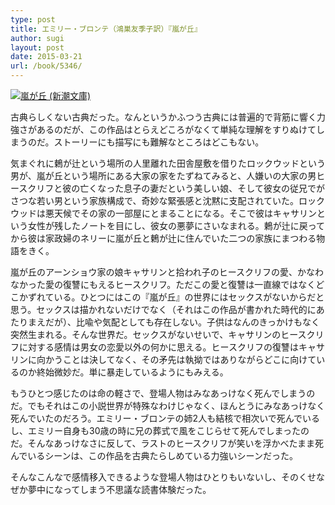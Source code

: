 ```yaml
---
type: post
title: エミリー・ブロンテ（鴻巣友季子訳）『嵐が丘』
author: sugi
layout: post
date: 2015-03-21
url: /book/5346/
---
```

<a href="http://www.amazon.co.jp/exec/obidos/ASIN/410209704X/chezsugi-22/ref=nosim/" onclick="_gaq.push(['_trackEvent', 'outbound-article', 'http://www.amazon.co.jp/exec/obidos/ASIN/410209704X/chezsugi-22/ref=nosim/', '']);" name="amazletlink" target="_blank"><img src="http://i1.wp.com/ecx.images-amazon.com/images/I/51T1ZP5TDFL.jpg?w=660" alt="嵐が丘 (新潮文庫)" class="alignleft"  data-recalc-dims="1" /></a>

古典らしくない古典だった。なんというかふつう古典には普遍的で背筋に響く力強さがあるのだが、この作品はとらえどころがなくて単純な理解をすりぬけてしまうのだ。ストーリーにも描写にも難解なところはどこもない。

気まぐれに鶫が辻という場所の人里離れた田舎屋敷を借りたロックウッドという男が、嵐が丘という場所にある大家の家をたずねてみると、人嫌いの大家の男ヒースクリフと彼の亡くなった息子の妻だという美しい娘、そして彼女の従兄でがさつな若い男という家族構成で、奇妙な緊張感と沈黙に支配されていた。ロックウッドは悪天候でその家の一部屋にとまることになる。そこで彼はキャサリンという女性が残したノートを目にし、彼女の悪夢にさいなまれる。鶫が辻に戻ってから彼は家政婦のネリーに嵐が丘と鶫が辻に住んでいた二つの家族にまつわる物語をきく。

嵐が丘のアーンショウ家の娘キャサリンと拾われ子のヒースクリフの愛、かなわなかった愛の復讐にもえるヒースクリフ。ただこの愛と復讐は一直線ではなくどこかずれている。ひとつにはこの『嵐が丘』の世界にはセックスがないからだと思う。セックスは描かれないだけでなく（それはこの作品が書かれた時代的にあたりまえだが）、比喩や気配としても存在しない。子供はなんのきっかけもなく突然生まれる。そんな世界だ。セックスがないせいで、キャサリンのヒースクリフに対する感情は男女の恋愛以外の何かに思える。ヒースクリフの復讐はキャサリンに向かうことは決してなく、その矛先は執拗ではありながらどこに向けているのか終始微妙だ。単に暴走しているようにもみえる。

もうひとつ感じたのは命の軽さで、登場人物はみなあっけなく死んでしまうのだ。でもそれはこの小説世界が特殊なわけじゃなく、ほんとうにみなあっけなく死んでいたのだろう。エミリー・ブロンテの姉2人も結核で相次いで死んでいるし、エミリー自身も30歳の時に兄の葬式で風をこじらせて死んでしまったのだ。そんなあっけなさに反して、ラストのヒースクリフが笑いを浮かべたまま死んでいるシーンは、この作品を古典たらしめている力強いシーンだった。

そんなこんなで感情移入できるような登場人物はひとりもいないし、そのくせなぜか夢中になってしまう不思議な読書体験だった。
